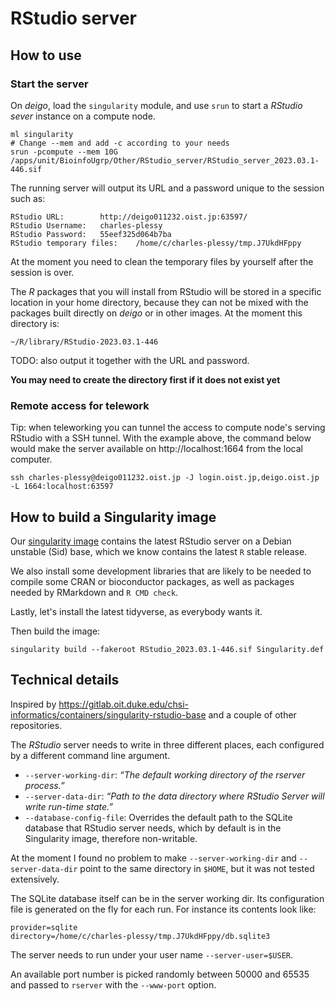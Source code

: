 RStudio server
==============

How to use
----------

### Start the server

On _deigo_, load the `singularity` module, and use `srun` to start a _RStudio sever_ instance on a compute node.

```
ml singularity
# Change --mem and add -c according to your needs
srun -pcompute --mem 10G /apps/unit/BioinfoUgrp/Other/RStudio_server/RStudio_server_2023.03.1-446.sif
```

The running server will output its URL and a password unique to the session such as:

```
RStudio URL:		http://deigo011232.oist.jp:63597/
RStudio Username:	charles-plessy
RStudio Password:	55eef325d064b7ba
RStudio temporary files:	/home/c/charles-plessy/tmp.J7UkdHFppy
```

At the moment you need to clean the temporary files by yourself after the session is over.

The _R_ packages that you will install from RStudio will be stored in a specific location in your home directory, because they can not be mixed with the packages built directly on _deigo_ or in other images.  At the moment this directory is:

```
~/R/library/RStudio-2023.03.1-446
```

TODO: also output it together with the URL and password. 

**You may need to create the directory first if it does not exist yet**

### Remote access for telework

Tip: when teleworking you can tunnel the access to compute node's serving RStudio with a SSH tunnel.  With the example above, the command below would make the server available on http://localhost:1664 from the local computer.

```
ssh charles-plessy@deigo011232.oist.jp -J login.oist.jp,deigo.oist.jp -L 1664:localhost:63597
```

How to build a Singularity image
--------------------------------

Our [singularity image](./Singularity.def) contains the latest RStudio server
on a Debian unstable (Sid) base, which we know contains the latest `R` stable
release.

We also install some development libraries that are likely to be needed
to compile some CRAN or bioconductor packages, as well as packages
needed by RMarkdown and `R CMD check`.

Lastly, let's install the latest tidyverse, as everybody wants it.

Then build the image:

    singularity build --fakeroot RStudio_2023.03.1-446.sif Singularity.def

Technical details
-----------------

Inspired by https://gitlab.oit.duke.edu/chsi-informatics/containers/singularity-rstudio-base and a couple of other repositories.

The _RStudio_ server needs to write in three different places,
each configured by a different command line argument.

 - `--server-working-dir`: _“The default working directory of the rserver process.”_
 - `--server-data-dir`: _“Path to the data directory where RStudio Server will write run-time state.”_
 - `--database-config-file`: Overrides the default path to the SQLite database that RStudio server needs, which by default is in the Singularity image, therefore non-writable.

At the moment I found no problem to make `--server-working-dir` and
`--server-data-dir` point to the same directory in `$HOME`, but it was not tested extensively.

The SQLite database itself can be in the server working dir.  Its configuration
file is generated on the fly for each run.  For instance its contents look like:

    provider=sqlite
    directory=/home/c/charles-plessy/tmp.J7UkdHFppy/db.sqlite3

The server needs to run under your user name `--server-user=$USER`.

An available port number is picked randomly between 50000 and 65535 and passed
to `rserver` with the `--www-port` option.

